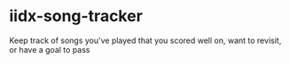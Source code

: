 # iidx-song-tracker
Keep track of songs you've played that you scored well on, want to revisit, or have a goal to pass
